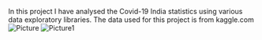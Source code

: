 In this project I have analysed the Covid-19 India statistics using various data exploratory libraries.
The data used for this project is from kaggle.com
![Picture](/TotalRiseInCases.png)
![Picture1](https://github.com/swapnil14912/Coronavirus_Cases_India_Analysis/tree/main/Data_Analysis_Images/TotalRiseInCases.png)
